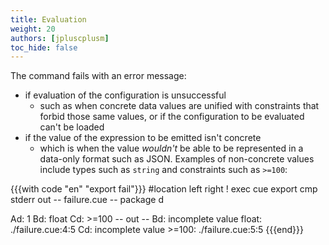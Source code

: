 ```yaml
---
title: Evaluation
weight: 20
authors: [jpluscplusm]
toc_hide: false
---
```


The command fails with an error message:

- if evaluation of the configuration is unsuccessful
  - such as when concrete data values are unified with constraints that forbid
    those same values, or if the configuration to be evaluated can't be loaded
- if the value of the expression to be emitted isn't concrete
  - which is when the value *wouldn't* be able to be represented in a data-only
    format such as JSON. Examples of non-concrete values include types such as
    `string` and constraints such as `>=100`:

{{{with code "en" "export fail"}}}
#location left right
! exec cue export
cmp stderr out
-- failure.cue --
package d

Ad: 1
Bd: float
Cd: >=100
-- out --
Bd: incomplete value float:
    ./failure.cue:4:5
Cd: incomplete value >=100:
    ./failure.cue:5:5
{{{end}}}
